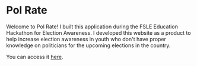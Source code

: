 # Pol Rate

Welcome to Pol Rate! I built this application during the FSLE Education Hackathon for Election Awareness.
I developed this website as a product to help increase election awareness in youth who don't have proper knowledge on politicians for the upcoming elections in the country.

You can access it <a href="https://pol-rate.herokuapp.com/">here</a>.
